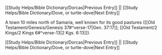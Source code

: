 [[Study Helps/Bible Dictionary/Dorcas|Previous Entry]]  ||  [[Study Helps/Bible Dictionary/Dove, or turtle-dove|Next Entry]]

 A town 10 miles north of Samaria, well known for its good pastures ([[Old Testament/Genesis/Genesis 37#^verse-17|Gen. 37:17]]; [[Old Testament/2 Kings/2 Kings 6#^verse-13|2 Kgs. 6:13]]).

[[Study Helps/Bible Dictionary/Dorcas|Previous Entry]]  ||  [[Study Helps/Bible Dictionary/Dove, or turtle-dove|Next Entry]]